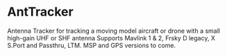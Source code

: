 # AntTracker
Antenna Tracker for tracking a moving model aircraft or drone with a small high-gain UHF or SHF antenna 
Supports Mavlink 1 & 2, Frsky D legacy, X S.Port and Passthru, LTM.
MSP and GPS versions to come. 
